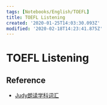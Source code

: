 ```yaml
---
tags: [Notebooks/English/TOEFL]
title: TOEFL Listening
created: '2020-01-25T14:03:30.093Z'
modified: '2020-02-18T14:23:41.875Z'
---
```


# TOEFL Listening

## Reference

- [Judy朗读学科词汇](https://www.zhihu.com/question/265953038)
